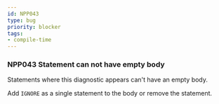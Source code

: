 ```yaml
---
id: NPP043
type: bug
priority: blocker
tags:
- compile-time 
---
```


### NPP043 Statement can not have empty body
Statements where this diagnostic appears can't have an empty body.

Add `IGNORE` as a single statement to the body or remove the statement.
